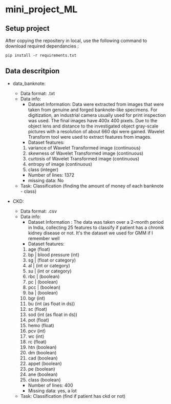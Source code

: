 # mini_project_ML


## Setup project

After copying the repositery in local, use the following command to download required dependancies : 

```
pip install -r requirements.txt
```

## Data descritpion
- data_banknote: 
    - Data format: .txt 
    - Data info: 
        - Dataset Information: Data were extracted from images that were taken from genuine and forged banknote-like specimens.  For digitization, an industrial camera usually used for print inspection was used. The final images have 400x 400 pixels. Due to the object lens and distance to the investigated object gray-scale pictures with a resolution of about 660 dpi were gained. Wavelet Transform tool were used to extract features from images.  
        - Dataset features:    
       1. variance of Wavelet Transformed image (continuous) 
       2. skewness of Wavelet Transformed image (continuous)
       3. curtosis of Wavelet Transformed image (continuous)
       4. entropy of image (continuous)
       5. class (integer) 
       - Number of lines: 1372
       - missing data: No
    - Task: Classification (finding the amount of money of each banknote - class)

- CKD: 
    - Data format: .csv
    - Data info: 
        - Dataset Information : The data was taken over a 2-month period in India, collecting 25 features to classify if patient has a chronik kidney disease or not. It's the dataset we used for GMM if I remember well 
        - Dataset features: 
        1. age (float)
        2. bp  | blood pressure (int)
        3. sg  | (float or category)
        4. al  | (int or category)
        5. su  | (int or category)
        6. rbc | (boolean)
        7. pc  | (boolean)
        8. pcc | (boolean)
        9. ba  | (boolean)
        10. bgr (int)
        11. bu (int (as float in ds))
        12. sc (float)
        13. sod (int (as float in ds))
        14. pot (float)
        15. hemo (float)
        16. pcv (int)
        17. wc (int)
        18. rc (float)
        19. htn (boolean)
        20. dm (boolean)
        21. cad (boolean)
        22. appet (boolean)
        23. pe (boolean)
        24. ane (boolean)
        25. class (boolean)
        - Number of lines: 400 
        - Missing data: yes, a lot
    - Task: Classification (find if patient has ckd or not)




